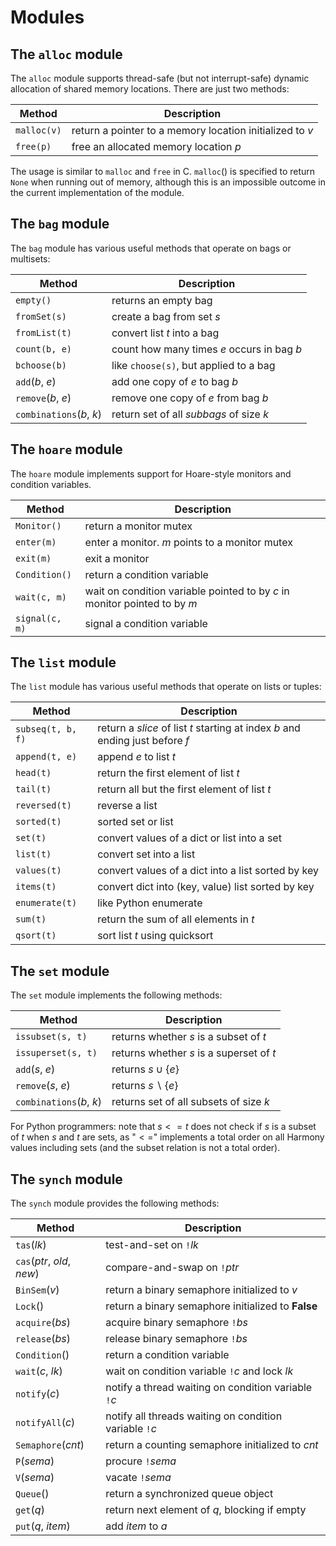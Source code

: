 
# Modules 

## The `alloc` module

The `alloc` module supports thread-safe (but not interrupt-safe) dynamic
allocation of shared memory locations. There are just two methods:

| Method | Description |
| ------ | ------- |
| `malloc(v)` | return a pointer to a memory location initialized to $v$ |
| `free(p)` |   free an allocated memory location $p$ |

The usage is similar to `malloc` and `free` in C. `malloc`() is
specified to return `None` when running out of memory, although this is
an impossible outcome in the current implementation of the module.

## The `bag` module 

The `bag` module has various useful methods that operate on bags or
multisets:

| Method | Description |
| ------ | ------- |
| `empty()` |                returns an empty bag |
| `fromSet(s)` |             create a bag from set $s$ |
| `fromList(t)` |            convert list $t$ into a bag |
| `count(b, e)` |            count how many times $e$ occurs in bag $b$ |
| `bchoose(b)` |             like `choose(s)`, but applied to a bag |
| `add`($b$, $e$) |          add one copy of $e$ to bag $b$ |
| `remove`($b$, $e$) |       remove one copy of $e$ from bag $b$ |
| `combinations`($b$, $k$) | return set of all *subbags* of size $k$ |

## The `hoare` module 

The `hoare` module implements support for Hoare-style monitors and
condition variables.

| Method | Description |
| ------ | ------- |
| `Monitor()` |    return a monitor mutex |
| `enter(m)` |     enter a monitor. $m$ points to a monitor mutex |
| `exit(m)` |      exit a monitor |
| `Condition()` |  return a condition variable |
| `wait(c, m)` |   wait on condition variable pointed to by $c$ in monitor pointed to by $m$ |
| `signal(c, m)` | signal a condition variable |

## The `list` module 

The `list` module has various useful methods that operate on lists or
tuples:

| Method | Description |
| ------ | ------- |
| `subseq(t, b, f)` | return a *slice* of list $t$ starting at index $b$ and ending just before $f$ |
| `append(t, e)` |    append $e$ to list $t$ |
| `head(t)` |         return the first element of list $t$ |
| `tail(t)` |         return all but the first element of list $t$ |
| `reversed(t)` |     reverse a list |
| `sorted(t)` |       sorted set or list |
| `set(t)` |          convert values of a dict or list into a set |
| `list(t)` |         convert set into a list |
| `values(t)` |       convert values of a dict into a list sorted by key |
| `items(t)` |        convert dict into (key, value) list sorted by key |
| `enumerate(t)` |    like Python enumerate |
| `sum(t)` |          return the sum of all elements in $t$ |
| `qsort(t)` |        sort list $t$ using quicksort |

## The `set` module 

The `set` module implements the following methods:

| Method | Description |
| ------ | ------- |
| `issubset(s, t)` |         returns whether $s$ is a subset of $t$ |
| `issuperset(s, t)` |       returns whether $s$ is a superset of $t$ |
| `add`($s$, $e$) |          returns $s \cup \{ e \}$ |
| `remove`($s$, $e$) |       returns $s \backslash \{ e \}$ |
| `combinations`($b$, $k$) | returns set of all subsets of size $k$ |

For Python programmers: note that $s <= t$ does not check if $s$ is a
subset of $t$ when $s$ and $t$ are sets, as "$<=$" implements a total
order on all Harmony values including sets (and the subset relation is
not a total order).

## The `synch` module

The `synch` module provides the following methods:

| Method | Description |
| ------ | ------- |
| `tas`(*lk*) |                test-and-set on `!`*lk* |
| `cas`(*ptr*, *old*, *new*) | compare-and-swap on `!`*ptr* |
| `BinSem`($v$) |              return a binary semaphore initialized to $v$ |
| `Lock`() |                   return a binary semaphore initialized to **False** |
| `acquire`(*bs*) |            acquire binary semaphore `!`*bs* |
| `release`(*bs*) |            release binary semaphore `!`*bs* |
| `Condition`() |              return a condition variable |
| `wait`($c$, *lk*) |          wait on condition variable `!`$c$ and lock *lk* |
| `notify`($c$) |              notify a thread waiting on condition variable `!`$c$ |
| `notifyAll`($c$) |           notify all threads waiting on condition variable `!`$c$ |
| `Semaphore`(*cnt*) |         return a counting semaphore initialized to *cnt* |
| `P`(*sema*) |                procure `!`*sema* |
| `V`(*sema*) |                vacate `!`*sema* |
| `Queue`() |                  return a synchronized queue object |
| `get`($q$) |                 return next element of $q$, blocking if empty |
| `put`($q$, *item*) |         add *item* to $a$ |
